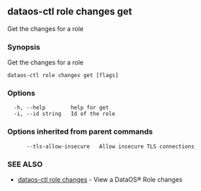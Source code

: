 ## dataos-ctl role changes get

Get the changes for a role

### Synopsis

Get the changes for a role

```
dataos-ctl role changes get [flags]
```

### Options

```
  -h, --help        help for get
  -i, --id string   Id of the role
```

### Options inherited from parent commands

```
      --tls-allow-insecure   Allow insecure TLS connections
```

### SEE ALSO

* [dataos-ctl role changes](dataos-ctl_role_changes.md)	 - View a DataOS® Role changes

